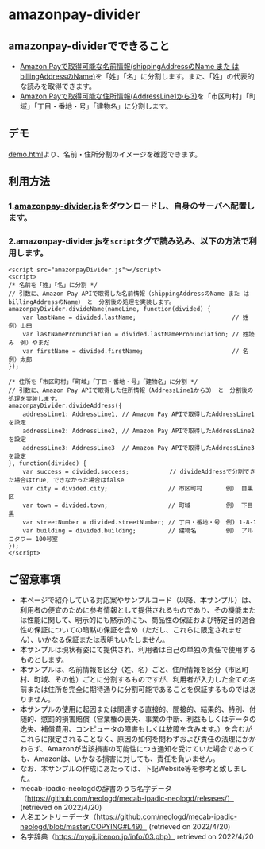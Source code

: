 # amazonpay-divider

## amazonpay-dividerでできること
* [Amazon Payで取得可能な名前情報(shippingAddressのName また はbillingAddressのName)](http://amazonpay-integration.amazon.co.jp/amazonpay-faq-v2/detail.html?id=QA-8)を「姓」「名」に分割します。また、「姓」の代表的な読みを取得できます。
* [Amazon Payで取得可能な住所情報(AddressLine1から3)](http://amazonpay-integration.amazon.co.jp/amazonpay-faq-v2/detail.html?id=QA-8)を「市区町村」「町域」「丁目・番地・号」「建物名」に分割します。

## デモ
[demo.html](https://amazonpay-labs.github.io/amazonpay-divider/demo.html)より、名前・住所分割のイメージを確認できます。


## 利用方法
### 1.[amazonpay-divider.js](https://github.com/amazonpay-labs/amazonpay-divider/blob/main/amazonpayDivider.js)をダウンロードし、自身のサーバへ配置します。

### 2.amazonpay-divider.jsを`script`タグで読み込み、以下の方法で利用します。

```
<script src="amazonpayDivider.js"></script>
<script>
/* 名前を「姓」「名」に分割 */
// 引数に、Amazon Pay APIで取得した名前情報（shippingAddressのName また はbillingAddressのName）　と　分割後の処理を実装します。
amazonpayDivider.divideName(nameLine, function(divided) {
    var lastName = divided.lastName;                           // 姓　　　例）山田
    var lastNamePronunciation = divided.lastNamePronunciation; // 姓読み　例）やまだ
    var firstName = divided.firstName;                         // 名　　　例）太郎
});

/* 住所を「市区町村」「町域」「丁目・番地・号」「建物名」に分割 */
// 引数に、Amazon Pay APIで取得した住所情報（AddressLine1から3）　と　分割後の処理を実装します。
amazonpayDivider.divideAddress({
    addressLine1: AddressLine1, // Amazon Pay APIで取得したAddressLine1 を設定
    addressLine2: AddressLine2, // Amazon Pay APIで取得したAddressLine2 を設定
    addressLine3: AddressLine3  // Amazon Pay APIで取得したAddressLine3 を設定
}, function(divided) {
    var success = divided.success;       　　 // divideAddressで分割できた場合はtrue, できなかった場合はfalse
    var city = divided.city;                 // 市区町村　　　　例） 目黒区
    var town = divided.town;                 // 町域　　　　　　例） 下目黒
    var streetNumber = divided.streetNumber; // 丁目・番地・号　例) 1-8-1
    var building = divided.building;         // 建物名　　　　　例） アルコタワー 100号室
});
</script>
```

## ご留意事項
* 本ページで紹介している対応案やサンプルコード（以降、本サンプル）は、利用者の便宜のために参考情報として提供されるものであり、その機能または性能に関して、明示的にも黙示的にも、商品性の保証および特定目的適合性の保証についての暗黙の保証を含め（ただし、これらに限定されません）、いかなる保証または表明もいたしません。
* 本サンプルは現状有姿にて提供され、利用者は自己の単独の責任で使用するものとします。
* 本サンプルは、名前情報を区分（姓、名）ごと、住所情報を区分（市区町村、町域、その他）ごとに分割するものですが、利用者が入力した全ての名前または住所を完全に期待通りに分割可能であることを保証するものではありません。
* 本サンプルの使用に起因または関連する直接的、間接的、結果的、特別、付随的、懲罰的損害賠償（営業権の喪失、事業の中断、利益もしくはデータの逸失、補償費用、コンピュータの障害もしくは故障を含みます。）を含むがこれらに限定されることなく、原因の如何を問わずおよび責任の法理にかかわらず、Amazonが当該損害の可能性につき通知を受けていた場合であっても、Amazonは、いかなる損害に対しても、責任を負いません。
* なお、本サンプルの作成にあたっては、下記Website等を参考と致しました。
* mecab-ipadic-neologdの辞書のうち名字データ（https://github.com/neologd/mecab-ipadic-neologd/releases/） (retrieved on 2022/4/20)
* 人名エントリーデータ（https://github.com/neologd/mecab-ipadic-neologd/blob/master/COPYING#L49） (retrieved on 2022/4/20)
* 名字辞典（https://myoji.jitenon.jp/info/03.php） retrieved on 2022/4/20